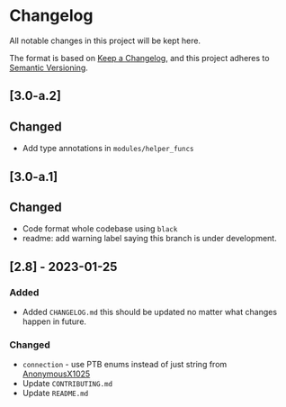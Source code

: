 # Changelog

All notable changes in this project will be kept here.

The format is based on [Keep a Changelog](https://keepachangelog.com/en/1.0.0/),
and this project adheres to [Semantic Versioning](https://semver.org/spec/v2.0.0.html).

## [3.0-a.2]

## Changed

- Add type annotations in `modules/helper_funcs`

## [3.0-a.1]

## Changed

- Code format whole codebase using `black`
- readme: add warning label saying this branch is under development.

## [2.8] - 2023-01-25

### Added

- Added `CHANGELOG.md` this should be updated no matter what changes happen in future.

### Changed

- `connection` - use PTB enums instead of just string from  [AnonymousX1025](https://github.com/AnonymousX1025)
- Update `CONTRIBUTING.md`
- Update `README.md`



[v2.5]: https://github.com/Black-Bulls-Bots/zerotwobot/releases/tag/v2.5